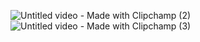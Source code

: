 ![Untitled video - Made with Clipchamp (2)](https://github.com/user-attachments/assets/b2959aae-bb3c-4473-b6ff-235e1b16c83e)
![Untitled video - Made with Clipchamp (3)](https://github.com/user-attachments/assets/f479bd5b-58cb-406f-bfab-f50091ca197e)
